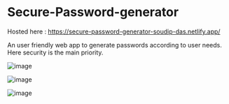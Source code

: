 # Secure-Password-generator
Hosted here : https://secure-password-generator-soudip-das.netlify.app/

An user friendly web app to generate passwords according to user needs.
Here security is the main priority.

![image](https://user-images.githubusercontent.com/91823106/194767450-b9b2a23d-4f47-4e4a-a95d-32c7c356b43f.png)

![image](https://user-images.githubusercontent.com/91823106/194767454-8772d1b5-ff1f-4586-8b5b-137c39801cd1.png)

![image](https://user-images.githubusercontent.com/91823106/194767485-d49ce114-5ee2-46e2-9140-580af0ce4530.png)

